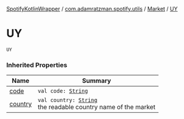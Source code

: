 [SpotifyKotlinWrapper](../../index.md) / [com.adamratzman.spotify.utils](../index.md) / [Market](index.md) / [UY](./-u-y.md)

# UY

`UY`

### Inherited Properties

| Name | Summary |
|---|---|
| [code](code.md) | `val code: `[`String`](https://kotlinlang.org/api/latest/jvm/stdlib/kotlin/-string/index.html) |
| [country](country.md) | `val country: `[`String`](https://kotlinlang.org/api/latest/jvm/stdlib/kotlin/-string/index.html)<br>the readable country name of the market |
